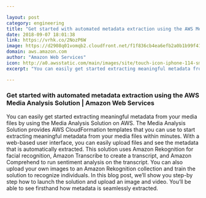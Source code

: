 ```yaml
---

layout: post
category: engineering
title: "Get started with automated metadata extraction using the AWS Media Analysis Solution"
date: 2018-09-07 18:01:38
link: https://vrhk.co/2NozP6W
image: https://d2908q01vomqb2.cloudfront.net/f1f836cb4ea6efb2a0b1b99f41ad8b103eff4b59/2018/09/07/media-analysis-1.gif
domain: aws.amazon.com
author: "Amazon Web Services"
icon: http://a0.awsstatic.com/main/images/site/touch-icon-iphone-114-smile.png
excerpt: "You can easily get started extracting meaningful metadata from your media files by using the Media Analysis Solution on AWS. The Media Analysis Solution provides AWS CloudFormation templates that you can use to start extracting meaningful metadata from your media files within minutes. With a web-based user interface, you can easily upload files and see the metadata that is automatically extracted. This solution uses Amazon Rekognition for facial recognition, Amazon Transcribe to create a transcript, and Amazon Comprehend to run sentiment analysis on the transcript. You can also upload your own images to an Amazon Rekognition collection and train the solution to recognize individuals. In this blog post, we’ll show you step-by step how to launch the solution and upload an image and video. You’ll be able to see firsthand how metadata is seamlessly extracted."

---
```


### Get started with automated metadata extraction using the AWS Media Analysis Solution | Amazon Web Services

You can easily get started extracting meaningful metadata from your media files by using the Media Analysis Solution on AWS. The Media Analysis Solution provides AWS CloudFormation templates that you can use to start extracting meaningful metadata from your media files within minutes. With a web-based user interface, you can easily upload files and see the metadata that is automatically extracted. This solution uses Amazon Rekognition for facial recognition, Amazon Transcribe to create a transcript, and Amazon Comprehend to run sentiment analysis on the transcript. You can also upload your own images to an Amazon Rekognition collection and train the solution to recognize individuals. In this blog post, we’ll show you step-by step how to launch the solution and upload an image and video. You’ll be able to see firsthand how metadata is seamlessly extracted.